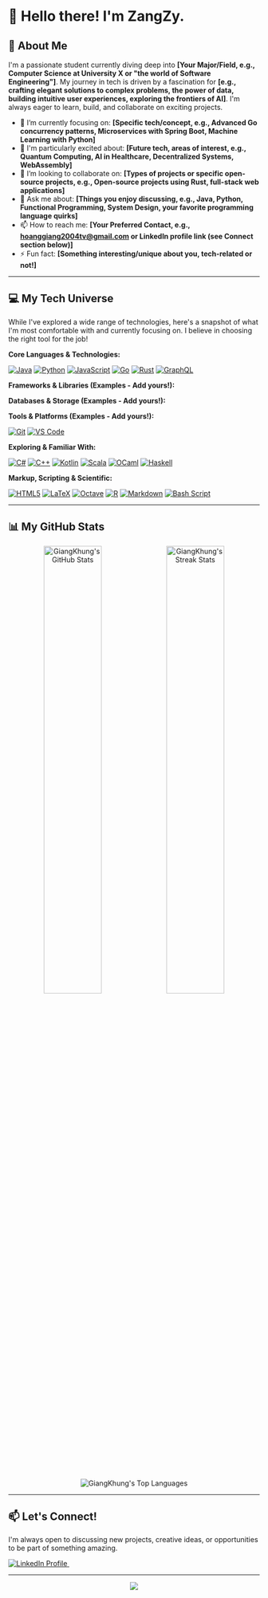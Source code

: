 # 👋 Hello there! I'm ZangZy.

<!-- Optional: Add a cool banner image here!
     You can create one on Canva (e.g., 1280x300px) or find generic tech banners.
     Example:
     <p align="center">
       <img src="YOUR_BANNER_IMAGE_URL_HERE" alt="Banner" width="800"/>
     </p>
-->

## 💫 About Me

I'm a passionate student currently diving deep into **[Your Major/Field, e.g., Computer Science at University X or "the world of Software Engineering"]**. My journey in tech is driven by a fascination for **[e.g., crafting elegant solutions to complex problems, the power of data, building intuitive user experiences, exploring the frontiers of AI]**. I'm always eager to learn, build, and collaborate on exciting projects.

*   🌱 I’m currently focusing on: **[Specific tech/concept, e.g., Advanced Go concurrency patterns, Microservices with Spring Boot, Machine Learning with Python]**
*   🚀 I'm particularly excited about: **[Future tech, areas of interest, e.g., Quantum Computing, AI in Healthcare, Decentralized Systems, WebAssembly]**
*   👯 I’m looking to collaborate on: **[Types of projects or specific open-source projects, e.g., Open-source projects using Rust, full-stack web applications]**
*   💬 Ask me about: **[Things you enjoy discussing, e.g., Java, Python, Functional Programming, System Design, your favorite programming language quirks]**
*   📫 How to reach me: **[Your Preferred Contact, e.g., hoanggiang2004tv@gmail.com or LinkedIn profile link (see Connect section below)]**
*   ⚡ Fun fact: **[Something interesting/unique about you, tech-related or not!]**

---

## 💻 My Tech Universe

While I've explored a wide range of technologies, here's a snapshot of what I'm most comfortable with and currently focusing on. I believe in choosing the right tool for the job!

**Core Languages & Technologies:**
<!-- Pick your TOP 3-6 languages/technologies you are most proficient with and use often -->
<!-- These are your go-to tools for projects. -->
<p align="left">
  <a href="https://www.java.com" target="_blank" rel="noreferrer"><img src="https://img.shields.io/badge/java-%23ED8B00.svg?style=for-the-badge&logo=openjdk&logoColor=white" alt="Java"/></a>
  <a href="https://www.python.org" target="_blank" rel="noreferrer"><img src="https://img.shields.io/badge/python-3670A0?style=for-the-badge&logo=python&logoColor=ffdd54" alt="Python"/></a>
  <a href="https://developer.mozilla.org/en-US/docs/Web/JavaScript" target="_blank" rel="noreferrer"><img src="https://img.shields.io/badge/javascript-%23323330.svg?style=for-the-badge&logo=javascript&logoColor=%23F7DF1E" alt="JavaScript"/></a>
  <a href="https://golang.org" target="_blank" rel="noreferrer"><img src="https://img.shields.io/badge/go-%2300ADD8.svg?style=for-the-badge&logo=go&logoColor=white" alt="Go"/></a>
  <a href="https://www.rust-lang.org" target="_blank" rel="noreferrer"><img src="https://img.shields.io/badge/rust-%23000000.svg?style=for-the-badge&logo=rust&logoColor=white" alt="Rust"/></a>
  <a href="https://graphql.org" target="_blank" rel="noreferrer"><img src="https://img.shields.io/badge/-GraphQL-E10098?style=for-the-badge&logo=graphql&logoColor=white" alt="GraphQL"/></a>
  <!-- Add more core techs if needed -->
</p>

**Frameworks & Libraries (Examples - Add yours!):**
<!-- e.g., React, Spring Boot, Django, Node.js, TensorFlow, etc. -->
<p align="left">
  <!-- Example: <a href="https://reactjs.org/" target="_blank" rel="noreferrer"><img src="https://img.shields.io/badge/react-%2320232a.svg?style=for-the-badge&logo=react&logoColor=%2361DAFB" alt="React"/></a> -->
  <!-- Example: <a href="https://spring.io/projects/spring-boot" target="_blank" rel="noreferrer"><img src="https://img.shields.io/badge/Spring%20Boot-6DB33F?style=for-the-badge&logo=spring&logoColor=white" alt="Spring Boot"/></a> -->
</p>

**Databases & Storage (Examples - Add yours!):**
<!-- e.g., PostgreSQL, MongoDB, Redis, MySQL -->
<p align="left">
  <!-- Example: <a href="https://www.postgresql.org" target="_blank" rel="noreferrer"><img src="https://img.shields.io/badge/postgresql-%23316192.svg?style=for-the-badge&logo=postgresql&logoColor=white" alt="PostgreSQL"/></a> -->
</p>

**Tools & Platforms (Examples - Add yours!):**
<!-- e.g., Git, Docker, Kubernetes, AWS, Azure, VS Code, IntelliJ -->
<p align="left">
  <a href="https://git-scm.com/" target="_blank" rel="noreferrer"><img src="https://img.shields.io/badge/git-%23F05033.svg?style=for-the-badge&logo=git&logoColor=white" alt="Git"/></a>
  <!-- Example: <a href="https://www.docker.com/" target="_blank" rel="noreferrer"><img src="https://img.shields.io/badge/docker-%230db7ed.svg?style=for-the-badge&logo=docker&logoColor=white" alt="Docker"/></a> -->
  <a href="https://code.visualstudio.com/" target="_blank" rel="noreferrer"><img src="https://img.shields.io/badge/VS%20Code-0078d7.svg?style=for-the-badge&logo=visual-studio-code&logoColor=white" alt="VS Code"/></a>
</p>

**Exploring & Familiar With:**
<!-- List a FEW other interesting technologies you've used or are learning. Be selective! -->
<!-- This shows curiosity without overwhelming. -->
<p align="left">
  <a href="https://docs.microsoft.com/en-us/dotnet/csharp/" target="_blank" rel="noreferrer"><img src="https://img.shields.io/badge/c%23-%23239120.svg?style=for-the-badge&logo=csharp&logoColor=white" alt="C#"/></a>
  <a href="https://isocpp.org/" target="_blank" rel="noreferrer"><img src="https://img.shields.io/badge/c++-%2300599C.svg?style=for-the-badge&logo=c%2B%2B&logoColor=white" alt="C++"/></a>
  <a href="https://kotlinlang.org" target="_blank" rel="noreferrer"><img src="https://img.shields.io/badge/kotlin-%237F52FF.svg?style=for-the-badge&logo=kotlin&logoColor=white" alt="Kotlin"/></a>
  <a href="https://www.scala-lang.org" target="_blank" rel="noreferrer"><img src="https://img.shields.io/badge/scala-%23DC322F.svg?style=for-the-badge&logo=scala&logoColor=white" alt="Scala"/></a>
  <a href="https://ocaml.org/" target="_blank" rel="noreferrer"><img src="https://img.shields.io/badge/OCaml-%23E98407.svg?style=for-the-badge&logo=ocaml&logoColor=white" alt="OCaml"/></a>
  <a href="https://haskell.org/" target="_blank" rel="noreferrer"><img src="https://img.shields.io/badge/Haskell-5e5086?style=for-the-badge&logo=haskell&logoColor=white" alt="Haskell"/></a>
  <!-- You can add a few more here like ReScript, Lua, Nix, etc. if they are truly relevant to your current path or interests -->
</p>

**Markup, Scripting & Scientific:**
<p align="left">
  <a href="https://developer.mozilla.org/en-US/docs/Web/Guide/HTML/HTML5" target="_blank" rel="noreferrer"><img src="https://img.shields.io/badge/html5-%23E34F26.svg?style=for-the-badge&logo=html5&logoColor=white" alt="HTML5"/></a>
  <a href="https://www.latex-project.org/" target="_blank" rel="noreferrer"><img src="https://img.shields.io/badge/latex-%23008080.svg?style=for-the-badge&logo=latex&logoColor=white" alt="LaTeX"/></a>
  <a href="https://www.gnu.org/software/octave/" target="_blank" rel="noreferrer"><img src="https://img.shields.io/badge/OCTAVE-darkblue?style=for-the-badge&logo=octave&logoColor=fcd683" alt="Octave"/></a>
  <a href="https://www.r-project.org/" target="_blank" rel="noreferrer"><img src="https://img.shields.io/badge/r-%23276DC3.svg?style=for-the-badge&logo=r&logoColor=white" alt="R"/></a>
  <a href="https://www.markdownguide.org/" target="_blank" rel="noreferrer"><img src="https://img.shields.io/badge/markdown-%23000000.svg?style=for-the-badge&logo=markdown&logoColor=white" alt="Markdown"/></a>
  <a href="https://www.gnu.org/software/bash/" target="_blank" rel="noreferrer"><img src="https://img.shields.io/badge/bash_script-%23121011.svg?style=for-the-badge&logo=gnu-bash&logoColor=white" alt="Bash Script"/></a>
</p>

---

## 📊 My GitHub Stats

<p align="center">
  <img src="https://github-readme-stats.vercel.app/api?username=GiangKhung&theme=dark&hide_border=false&include_all_commits=false&count_private=false" alt="GiangKhung's GitHub Stats" width="48%"/>
  <img src="https://nirzak-streak-stats.vercel.app/?user=GiangKhung&theme=dark&hide_border=false" alt="GiangKhung's Streak Stats" width="48%"/>
  <br/>
  <img src="https://github-readme-stats.vercel.app/api/top-langs/?username=GiangKhung&theme=dark&hide_border=false&include_all_commits=false&count_private=false&layout=compact" alt="GiangKhung's Top Languages"/>
</p>
<!-- Note: You can change include_all_commits and count_private to 'true' if you prefer -->

---

## 📫 Let's Connect!

I'm always open to discussing new projects, creative ideas, or opportunities to be part of something amazing.

<p align="left">
<!-- Replace '#' with your actual links -->
<a href="https://linkedin.com/in/YOUR_LINKEDIN_USERNAME" target="_blank">
  <img src="https://img.shields.io/badge/LinkedIn-%230077B5.svg?&style=for-the-badge&logo=linkedin&logoColor=white" alt="LinkedIn Profile"/>
</a> 
<!-- <a href="https://twitter.com/YOUR_TWITTER_HANDLE" target="_blank">
  <img src="https://img.shields.io/badge/Twitter-%231DA1F2.svg?&style=for-the-badge&logo=Twitter&logoColor=white" alt="Twitter Profile"/>
</a>  -->
<!-- <a href="mailto:YOUR_EMAIL@example.com">
  <img src="https://img.shields.io/badge/Email-D14836?style=for-the-badge&logo=gmail&logoColor=white" alt="Email Me"/>
</a>  -->
<!-- <a href="YOUR_PORTFOLIO_OR_BLOG_URL" target="_blank">
  <img src="https://img.shields.io/badge/Portfolio-255E63?style=for-the-badge&logo=About.me&logoColor=white" alt="My Portfolio"/>
</a>  -->
</p>

---

<p align="center">
  <a href="https://visitcount.itsvg.in">
    <img src="https://visitcount.itsvg.in/api?id=GiangKhung&icon=0&color=0" />
  </a>
</p>
